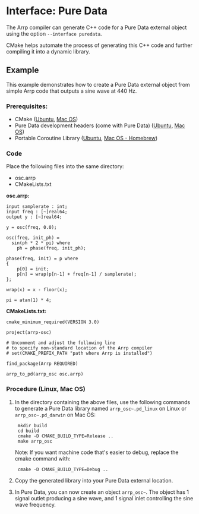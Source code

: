 # Interface: Pure Data

The Arrp compiler can generate C++ code for a Pure Data external object using the option `--interface puredata`.

CMake helps automate the process of generating this C++ code and further compiling it into a dynamic library.

## Example

This example demonstrates how to create a Pure Data external object from simple Arrp code that outputs a sine wave at 440 Hz.

### Prerequisites:

- CMake ([Ubuntu](https://packages.ubuntu.com/bionic/cmake), [Mac OS](https://cmake.org/download/))
- Pure Data development headers (come with Pure Data) ([Ubuntu](https://packages.ubuntu.com/bionic/puredata-dev), [Mac OS](https://puredata.info/docs/faq/macosx))
- Portable Coroutine Library ([Ubuntu](https://packages.ubuntu.com/bionic/libpcl1-dev), [Mac OS - Homebrew](https://formulae.brew.sh/formula/libpcl))

### Code

Place the following files into the same directory:

- osc.arrp
- CMakeLists.txt

**osc.arrp:**

    input samplerate : int;
    input freq : [~]real64;
    output y : [~]real64;

    y = osc(freq, 0.0);

    osc(freq, init_ph) =
      sin(ph * 2 * pi) where
        ph = phase(freq, init_ph);

    phase(freq, init) = p where
    {
        p[0] = init;
        p[n] = wrap(p[n-1] + freq[n-1] / samplerate);
    };

    wrap(x) = x - floor(x);

    pi = atan(1) * 4;

**CMakeLists.txt:**

    cmake_minimum_required(VERSION 3.0)

    project(arrp-osc)

    # Uncomment and adjust the following line
    # to specify non-standard location of the Arrp compiler
    # set(CMAKE_PREFIX_PATH "path where Arrp is installed")

    find_package(Arrp REQUIRED)

    arrp_to_pd(arrp_osc osc.arrp)

### Procedure (Linux, Mac OS)


1. In the directory containing the above files, use the following commands to generate a Pure Data library named `arrp_osc~.pd_linux` on Linux or `arrp_osc~.pd_darwin` on Mac OS:

        mkdir build
        cd build
        cmake -D CMAKE_BUILD_TYPE=Release ..
        make arrp_osc

    Note: If you want machine code that's easier to debug, replace the cmake command with:

        cmake -D CMAKE_BUILD_TYPE=Debug ..

1. Copy the generated library into your Pure Data external location.

1. In Pure Data, you can now create an object `arrp_osc~`. The object has 1 signal outlet producing a sine wave, and 1 signal inlet controlling the sine wave frequency.
